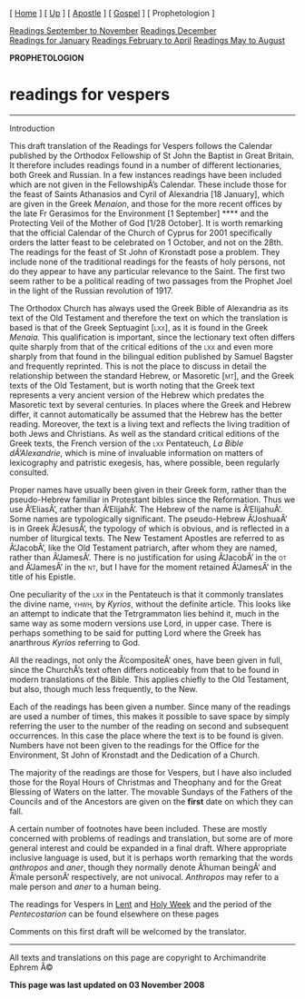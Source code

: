 \[ [Home](index.md) \] \[ [Up](lectionary.md) \] \[ [Apostle](apostle1.md) \] \[ [Gospel](gospel.md) \] \[ Prophetologion \]

[Readings September to November](readings_september_to_november.md)
[Readings December](readings_december.md)
[Readings for January](readings_for_january.md)
[Readings February to April](Readings%20February%20to%20April.md)
[Readings May to August](readings_may_to_august.md)

**PROPHETOLOGION**

<span style="TEXT-TRANSFORM: uppercase"></span>

readings for vespers
====================

****

Introduction

This draft translation of the Readings for Vespers follows the Calendar published by the Orthodox Fellowship of St John the Baptist in Great Britain. It therefore includes readings found in a number of different lectionaries, both Greek and Russian. In a few instances readings have been included which are not given in the FellowshipÂ’s Calendar. These include those for the feast of Saints Athanasios and Cyril of Alexandria \[18 January\], which are given in the Greek *Menaion*, and those for the more recent offices by the late Fr Gerasimos for the Environment \[1 September\] **** and the Protecting Veil of the Mother of God \[1/28 October\]. It is worth remarking that the official Calendar of the Church of Cyprus for 2001 specifically orders the latter feast to be celebrated on 1 October, and not on the 28th. The readings for the feast of St John of Kronstadt pose a problem. They include none of the traditional readings for the feasts of holy persons, not do they appear to have any particular relevance to the Saint. The first two seem rather to be a political reading of two passages from the Prophet Joel in the light of the Russian revolution of 1917.

The Orthodox Church has always used the Greek Bible of Alexandria as its text of the Old Testament and therefore the text on which the translation is based is that of the Greek Septuagint \[<span style="FONT-VARIANT: small-caps">lxx</span>\], as it is found in the Greek *Menaia.* This qualification is important, since the lectionary text often differs quite sharply from that of the critical editions of the <span style="FONT-VARIANT: small-caps">lxx </span>and even more sharply from that found in the bilingual edition published by Samuel Bagster and frequently reprinted. This is not the place to discuss in detail the relationship between the standard Hebrew, or Masoretic \[<span style="FONT-VARIANT: small-caps">mt</span>\], and the Greek texts of the Old Testament, but is worth noting that the Greek text represents a very ancient version of the Hebrew which predates the Masoretic text by several centuries. In places where the Greek and Hebrew differ, it cannot automatically be assumed that the Hebrew has the better reading. Moreover, the text is a living text and reflects the living tradition of both Jews and Christians. As well as the standard critical editions of the Greek texts, the French version of the <span style="FONT-VARIANT: small-caps">lxx </span>Pentateuch, *La Bible dÂ’Alexandrie*, which is mine of invaluable information on matters of lexicography and patristic exegesis, has, where possible, been regularly consulted.

Proper names have usually been given in their Greek form, rather than the pseudo-Hebrew familiar in Protestant bibles since the Reformation. Thus we use Â‘EliasÂ’, rather than Â‘ElijahÂ’. The Hebrew of the name is Â‘ElijahuÂ’. Some names are typologically significant. The pseudo-Hebrew Â‘JoshuaÂ’ is in Greek Â‘JesusÂ’, the typology of which is obvious, and is reflected in a number of liturgical texts. The New Testament Apostles are referred to as Â‘JacobÂ’, like the Old Testament patriarch, after whom they are named, rather than Â‘JamesÂ’. There is no justification for using Â‘JacobÂ’ in the <span style="FONT-VARIANT: small-caps">ot</span> and Â‘JamesÂ’ in the <span style="FONT-VARIANT: small-caps">nt, </span>but I have for the moment retained Â‘JamesÂ’ in the title of his Epistle.

One peculiarity of the <span style="FONT-VARIANT: small-caps">lxx</span> in the Pentateuch is that it commonly translates the divine name, <span style="FONT-VARIANT: small-caps">yhwh</span>, by *Kyrios*, without the definite article. This looks like an attempt to indicate that the Tetrgrammaton lies behind it, much in the same way as some modern versions use Lord, in upper case. There is perhaps something to be said for putting Lord where the Greek has anarthrous *Kyrios* referring to God.

All the readings, not only the Â‘compositeÂ’ ones, have been given in full, since the ChurchÂ’s text often differs noticeably from that to be found in modern translations of the Bible. This applies chiefly to the Old Testament, but also, though much less frequently, to the New.

Each of the readings has been given a number. Since many of the readings are used a number of times, this makes it possible to save space by simply referring the user to the number of the reading on second and subsequent occurrences. In this case the place where the text is to be found is given. Numbers have not been given to the readings for the Office for the Environment, St John of Kronstadt and the Dedication of a Church.

The majority of the readings are those for Vespers, but I have also included those for the Royal Hours of Christmas and Theophany and for the Great Blessing of Waters on the latter. The movable Sundays of the Fathers of the Councils and of the Ancestors are given on the **first** date on which they can fall.

A certain number of footnotes have been included. These are mostly concerned with problems of readings and translation, but some are of more general interest and could be expanded in a final draft. Where appropriate inclusive language is used, but it is perhaps worth remarking that the words *anthropos* and *aner*, though they normally denote Â‘human beingÂ’ and Â‘male personÂ’ respectively, are not univocal. *Anthropos* may refer to a male person and *aner* to a human being.

The readings for Vespers in [Lent](http://www.anastasis.org.uk/readLent.htm) and [Holy Week](http://www.anastasis.org.uk/holyweek.htm) and the period of the *Pentecostarion* can be found elsewhere on these pages

Comments on this first draft will be welcomed by the translator.

------------------------------------------------------------------------

All texts and translations on this page are copyright to
Archimandrite Ephrem Â©

**This page was last updated on 03 November 2008**
